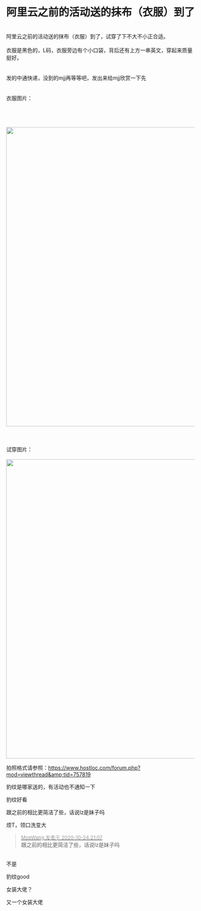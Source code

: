 # 阿里云之前的活动送的抹布（衣服）到了


<br />
阿里云之前的活动送的抹布（衣服）到了，试穿了下不大不小正合适。<br />
<br />
衣服是黑色的，L码，衣服旁边有个小口袋，背后还有上方一串英文，穿起来质量挺好。<br />
<br />
<br />
发的中通快递，没到的mjj再等等吧，发出来给mjj欣赏一下先<img src="static/image/smiley/yct/008.gif" smilieid="39" border="0" alt="" /> <br />
<br />
<br />
衣服图片：<br />
<br />
<br />
<img id="aimg_wenZ3" onclick="zoom(this, this.src, 0, 0, 0)" class="zoom" src="https://txc.gtimg.com/data/88708/2020/1024/7aa14f0272749129868a75953e1aa602.jpeg" onmouseover="img_onmouseoverfunc(this)" onload="thumbImg(this)" border="0" alt="" /><br />
<br />
<br />
<img id="aimg_AuqOK" onclick="zoom(this, this.src, 0, 0, 0)" class="zoom" width="600" height="800" src="https://txc.gtimg.com/data/88708/2020/1024/96691aa6d39e2a0a8f5bdeb58eb2a36e.jpeg" onmouseover="img_onmouseoverfunc(this)" onclick="zoom(this)" style="cursor:pointer" border="0" alt="" /><br />
<br />
<br />
<br />
试穿图片：<br />
<br />
<img id="aimg_ro9nb" onclick="zoom(this, this.src, 0, 0, 0)" class="zoom" width="600" height="800" src="https://txc.gtimg.com/data/88708/2020/1024/442d3774179075ac288e6db5cfc21a4f.jpeg" onmouseover="img_onmouseoverfunc(this)" onclick="zoom(this)" style="cursor:pointer" border="0" alt="" />

拍照格式请参照：https://www.hostloc.com/forum.php?mod=viewthread&amp;tid=757819

豹纹是哪家送的，有活动也不通知一下

豹纹好看

跟之前的相比更简洁了些，话说lz是妹子吗<img src="static/image/smiley/default/lol.gif" smilieid="12" border="0" alt="" /><img id="aimg_hB7my" onclick="zoom(this, this.src, 0, 0, 0)" class="zoom" src="https://cdn.jsdelivr.net/gh/hishis/forum-master/public/images/patch.gif" onmouseover="img_onmouseoverfunc(this)" onload="thumbImg(this)" border="0" alt="" />

烦T，领口洗变大<img id="aimg_SVkRG" onclick="zoom(this, this.src, 0, 0, 0)" class="zoom" src="https://cdn.jsdelivr.net/gh/hishis/forum-master/public/images/patch.gif" onmouseover="img_onmouseoverfunc(this)" onload="thumbImg(this)" border="0" alt="" />

<div class="quote"><blockquote><font size="2"><a href="https://www.hostloc.com/forum.php?mod=redirect&amp;goto=findpost&amp;pid=9347620&amp;ptid=758096" target="_blank"><font color="#999999">MoeWang 发表于 2020-10-24 21:07</font></a></font><br />
跟之前的相比更简洁了些，话说lz是妹子吗</blockquote></div><br />
不是<img src="static/image/smiley/default/lol.gif" smilieid="12" border="0" alt="" />

豹纹good

女装大佬？

又一个女装大佬<img src="static/image/smiley/yct/022.gif" smilieid="42" border="0" alt="" />
